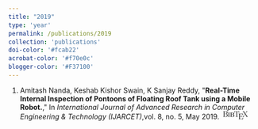 ```yaml
---
title: "2019"
type: 'year'
permalink: /publications/2019
collection: 'publications'
doi-color: '#fcab22'
acrobat-color: '#f70e0c'
blogger-color: '#F37100'
---
```

1. Amitash Nanda, Keshab Kishor Swain, K Sanjay Reddy, "**Real-Time Internal Inspection of Pontoons of Floating Roof Tank using a Mobile Robot.**," In *International Journal of Advanced Research in Computer Engineering & Technology (IJARCET)*,vol. 8, no. 5, May 2019. <a href='https://d1wqtxts1xzle7.cloudfront.net/63156599/IJARCET-VOL-8-ISSUE-5-158-16120200501-90806-1d6p388-libre.pdf?1588322430=&response-content-disposition=inline%3B+filename%3DReal_Time_Internal_Inspection_of_Pontoon.pdf&Expires=1740527159&Signature=ZLn4C~qvig1Z7oKmdGmy9OLjvgr~h7lRbGWtJoiHpjkY29RRDLmkT9mVxz2CV3re~I8ntkULuXiy7HCwthak7fJKRLYI9S4OGZRSKz7RiRltYED0ACDWDL9UPK6llT7C2oFLgP594shLEjC1BHEaSV4K20tLo6gMpFnppLPBCAIZb9-FuzfEaT7KwK2fZ7pimZspYjVHk4nev4q187Hr3UnVDnGMMnqNj6lgll05fzCdaLnFP2tWIeckhE0FwMa5HrOjT0VgvAooYPhDtGZWpzjS03lCiKcTaA00e7tLu1As4LLUoK3j1T0cjBZfiW~AuLmrFvT0qi0l9~oVJOzxIA__&Key-Pair-Id=APKAJLOHF5GGSLRBV4ZA' target='_blank'><i class='fas fa-solid fa-file-pdf' style='color: {{ page.acrobat-color }}'></i></a> &nbsp;<a href='/publications/bibtex#nanda2019realr' target='_blank' class='btn btn--mcwbibtex'><img src='../images/BibTeX_logo-16px-high.png'/></a>